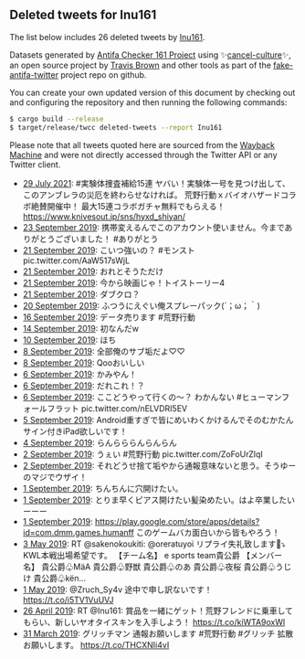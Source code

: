 ## Deleted tweets for Inu161

The list below includes 26 deleted tweets by
[Inu161](https://twitter.com/Inu161).



Datasets generated by [Antifa Checker 161 Project](https://twitter.com/antifacheck161) using ✨[cancel-culture](https://github.com/travisbrown/cancel-culture)✨, an open source project by 
[Travis Brown](https://twitter.com/travisbrown) and other tools as part of the 
[fake-antifa-twitter](https://github.com/antifacheck161/fake-antifa-twitter) project repo on github.

You can create your own updated version of this document by checking out and configuring the
repository and then running the following commands:

```bash
$ cargo build --release
$ target/release/twcc deleted-tweets --report Inu161
```

Please note that all tweets quoted here are sourced from the
[Wayback Machine](https://web.archive.org) and were not directly accessed through the Twitter API or
any Twitter client.

* [29 July 2021](https://web.archive.org/web/20210729012103/https://twitter.com/Inu161/status/1420554917412950019): #実験体捜査補給15連  ヤバい！実験体一号を見つけ出して、このアンブレラの災厄を終わらせなければ。 荒野行動ｘバイオハザードコラボ絶賛開催中！ 最大15連コラボガチャ無料でもらえる！ https://www.knivesout.jp/sns/hyxd_shiyan/ <!--1420554917412950019-->
* [23 September 2019](https://web.archive.org/web/20190923051416/https://twitter.com/Inu161/status/1175996781106057216): 携帯変えるんでこのアカウント使いません。今までありがとうございました！  #ありがとう <!--1175996781106057216-->
* [21 September 2019](https://web.archive.org/web/20190922002732/https://twitter.com/Inu161/status/1175559680778592256): こいつ強いの？  #モンスト  pic.twitter.com/AaW517sWjL <!--1175559680778592256-->
* [21 September 2019](https://web.archive.org/web/20190921083927/https://twitter.com/Inu161/status/1175318612308942848): おれとそうただけ <!--1175319983976435712-->
* [21 September 2019](https://web.archive.org/web/20190921083927/https://twitter.com/Inu161/status/1175318612308942848): 今から映画じゃ！トイストーリー4 <!--1175318612308942848-->
* [21 September 2019](https://web.archive.org/web/20190921013252/https://twitter.com/Inu161/status/1175218980186755074): ダブクロ？ <!--1175218980186755074-->
* [20 September 2019](https://web.archive.org/web/20190920102450/https://twitter.com/Inu161/status/1174992397597433857): ふつうにえぐい俺スプレーパック(´；ω；｀) <!--1174992397597433857-->
* [16 September 2019](https://web.archive.org/web/20190916154058/https://twitter.com/Inu161/status/1173606262681952257): データ売ります   #荒野行動 <!--1173606262681952257-->
* [14 September 2019](https://web.archive.org/web/20190914063452/https://twitter.com/Inu161/status/1172721801870241793): 初なんだw <!--1172721801870241793-->
* [10 September 2019](https://web.archive.org/web/20190926044348/https://twitter.com/Inu161/status/1171399169774239746): ほち <!--1171399169774239746-->
* [ 8 September 2019](https://web.archive.org/web/20190923183224/https://twitter.com/Inu161/status/1170682175517118465): 全部俺のサブ垢だよ♡♡ <!--1170682175517118465-->
* [ 8 September 2019](https://web.archive.org/web/20190923172648/https://twitter.com/Inu161/status/1170667898236325888): Qooおいしい <!--1170667898236325888-->
* [ 6 September 2019](https://web.archive.org/web/20190921101752/https://twitter.com/Inu161/status/1169966973788180480): かみやん！ <!--1169967266579902464-->
* [ 6 September 2019](https://web.archive.org/web/20190921101752/https://twitter.com/Inu161/status/1169966973788180480): だれこれ！？ <!--1169966973788180480-->
* [ 6 September 2019](https://web.archive.org/web/20190921080743/https://twitter.com/Inu161/status/1169938799440191491): ここどうやって行くの〜？ わかんない  #ヒューマンフォールフラット  pic.twitter.com/nELVDRI5EV <!--1169938799440191491-->
* [ 5 September 2019](https://web.archive.org/web/20190919065347/https://twitter.com/Inu161/status/1169536008615952384): Android重すぎで皆にめいわくかけるんでそのむかたんサイン付きiPad欲しいです！ <!--1169536008615952384-->
* [ 4 September 2019](https://web.archive.org/web/20190916092120/https://twitter.com/Inu161/status/1169156601762242560): らんらららんらんらん <!--1169156601762242560-->
* [ 2 September 2019](https://web.archive.org/web/20190912202846/https://twitter.com/Inu161/status/1168531393497841664): うぇい  #荒野行動  pic.twitter.com/ZoFoUrZIqI <!--1168531393497841664-->
* [ 2 September 2019](https://web.archive.org/web/20190911221916/https://twitter.com/Inu161/status/1168462389613744128): それどうせ捨て垢やから通報意味ないと思う。そうゆーのマジでウザイ！ <!--1168462389613744128-->
* [ 1 September 2019](https://web.archive.org/web/20190910072057/https://twitter.com/Inu161/status/1168163356055756800): ちんちんに穴開けたい。 <!--1168163356055756800-->
* [ 1 September 2019](https://web.archive.org/web/20190910053121/https://twitter.com/Inu161/status/1168162961124315136): とりま早くピアス開けたい髪染めたい。はよ卒業したいーーー <!--1168162961124315136-->
* [ 1 September 2019](https://web.archive.org/web/20190910200914/https://twitter.com/Inu161/status/1168049944185339904): https://play.google.com/store/apps/details?id=com.dmm.games.humanff このゲームバカ面白いから皆もやろう！ <!--1168049944185339904-->
* [ 3 May 2019](https://web.archive.org/web/20190503105023/https://twitter.com/Inu161/status/1124264937809780736): RT @sakenokoukiti: @oreratuyoi リプライ失礼致します🙇⤵︎ ︎ KWL本戦出場希望です。  【チーム名】 e sports team貴公爵  【メンバー名】 貴公爵♧MäA 貴公爵♧野獣 貴公爵♧のあ 貴公爵♧夜桜 貴公爵♧うじけ 貴公爵♧kën… <!--1124264937809780736-->
* [ 1 May 2019](https://web.archive.org/web/20190501133523/https://twitter.com/Inu161/status/1123581685700816896): @Zruch_Sy4v 途中で申し訳ないです！ https://t.co/i5TV1VuUVJ <!--1123581685700816896-->
* [26 April 2019](https://web.archive.org/web/20190426100824/https://twitter.com/Inu161/status/1121717657311432704): RT @Inu161: 賞品を一緒にゲット！荒野フレンドに乗車してもらい、新しいヤオタイスキンを入手しよう！ https://t.co/kiWTA9oxWl <!--1121717657311432704-->
* [31 March 2019](https://web.archive.org/web/20190331064928/https://twitter.com/Inu161/status/1112245509555515393): グリッチマン 通報お願いします #荒野行動 #グリッチ 拡散お願いします。 https://t.co/THCXNIi4vI <!--1112245509555515393-->
